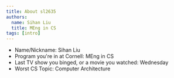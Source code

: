 ```yaml
---
title: About sl2635
authors:
  name: Sihan Liu
  title: MEng in CS
tags: [intro]
---
```


- Name/Nickname: Sihan Liu
- Program you're in at Cornell: MEng in CS
- Last TV show you binged, or a movie you watched: Wednesday
- Worst CS Topic: Computer Architecture
